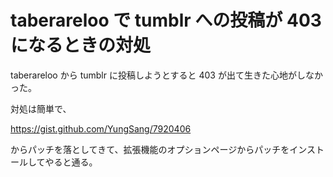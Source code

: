 # taberareloo で tumblr への投稿が 403 になるときの対処
taberareloo から tumblr に投稿しようとすると 403 が出て生きた心地がしなかった。

対処は簡単で、

https://gist.github.com/YungSang/7920406

からパッチを落としてきて、拡張機能のオプションページからパッチをインストールしてやると通る。
